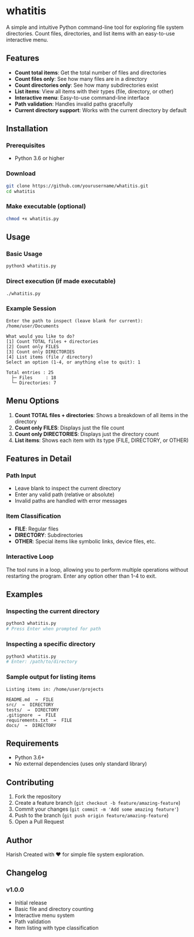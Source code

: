 # whatitis

A simple and intuitive Python command-line tool for exploring file system directories. Count files, directories, and list items with an easy-to-use interactive menu.

## Features

- **Count total items**: Get the total number of files and directories
- **Count files only**: See how many files are in a directory
- **Count directories only**: See how many subdirectories exist
- **List items**: View all items with their types (file, directory, or other)
- **Interactive menu**: Easy-to-use command-line interface
- **Path validation**: Handles invalid paths gracefully
- **Current directory support**: Works with the current directory by default

## Installation

### Prerequisites
- Python 3.6 or higher

### Download
```bash
git clone https://github.com/yourusername/whatitis.git
cd whatitis
```

### Make executable (optional)
```bash
chmod +x whatitis.py
```

## Usage

### Basic Usage
```bash
python3 whatitis.py
```

### Direct execution (if made executable)
```bash
./whatitis.py
```

### Example Session
```
Enter the path to inspect (leave blank for current): /home/user/Documents

What would you like to do?
[1] Count TOTAL files + directories
[2] Count only FILES
[3] Count only DIRECTORIES
[4] List items (file / directory)
Select an option (1-4, or anything else to quit): 1

Total entries : 25
  ├─ Files     : 18
  └─ Directories: 7
```

## Menu Options

1. **Count TOTAL files + directories**: Shows a breakdown of all items in the directory
2. **Count only FILES**: Displays just the file count
3. **Count only DIRECTORIES**: Displays just the directory count
4. **List items**: Shows each item with its type (FILE, DIRECTORY, or OTHER)

## Features in Detail

### Path Input
- Leave blank to inspect the current directory
- Enter any valid path (relative or absolute)
- Invalid paths are handled with error messages

### Item Classification
- **FILE**: Regular files
- **DIRECTORY**: Subdirectories
- **OTHER**: Special items like symbolic links, device files, etc.

### Interactive Loop
The tool runs in a loop, allowing you to perform multiple operations without restarting the program. Enter any option other than 1-4 to exit.

## Examples

### Inspecting the current directory
```bash
python3 whatitis.py
# Press Enter when prompted for path
```

### Inspecting a specific directory
```bash
python3 whatitis.py
# Enter: /path/to/directory
```

### Sample output for listing items
```
Listing items in: /home/user/projects

README.md  →  FILE
src/  →  DIRECTORY
tests/  →  DIRECTORY
.gitignore  →  FILE
requirements.txt  →  FILE
docs/  →  DIRECTORY
```

## Requirements

- Python 3.6+
- No external dependencies (uses only standard library)

## Contributing

1. Fork the repository
2. Create a feature branch (`git checkout -b feature/amazing-feature`)
3. Commit your changes (`git commit -m 'Add some amazing feature'`)
4. Push to the branch (`git push origin feature/amazing-feature`)
5. Open a Pull Request

## Author

Harish Created with ❤️ for simple file system exploration.

## Changelog

### v1.0.0
- Initial release
- Basic file and directory counting
- Interactive menu system
- Path validation
- Item listing with type classification
